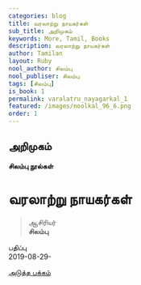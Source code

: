 ```yaml
---
categories: blog
title: வரலாற்று நாயகர்கள்
sub_title: அறிமுகம்
keywords: More, Tamil, Books
description: வரலாற்று நாயகர்கள்
author: Tamilan
layout: Ruby
nool_author: சிலம்பு
nool_publiser: சிலம்பு
tags: [சிலம்பு]
is_book: 1
permalink: varalatru_nayagarkal_1
featured: /images/noolkal_96_6.png
order: 1
---
```

## அறிமுகம்

**சிலம்பு நூல்கள்**

# வரலாற்று நாயகர்கள்

> ஆசிரியர்  
>  **சிலம்பு**

பதிப்பு  
2019-08-29-

[அடுத்த பக்கம்](varalatru_nayagarkal_2)